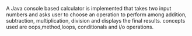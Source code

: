 A Java console based calculator is implemented that takes two input numbers and asks user to choose an operation to perform among addition, subtraction, multiplication, division and displays the final results.
concepts used are oops,method,loops, conditionals and i/o operations.
